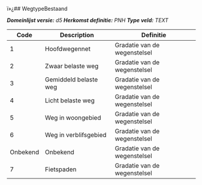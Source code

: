 ï»¿## WegtypeBestaand

*__Domeinlijst versie:__ d5*
*__Herkomst definitie:__ PNH*
*__Type veld:__ TEXT*

|__Code__ |__Description__ |__Definitie__	|
|	---	|	---	|   ---	| 
| 1 | Hoofdwegennet | Gradatie van de wegenstelsel |
| 2 | Zwaar belaste weg | Gradatie van de wegenstelsel |
| 3 | Gemiddeld belaste weg | Gradatie van de wegenstelsel |
| 4 | Licht belaste weg | Gradatie van de wegenstelsel |
| 5 | Weg in woongebied | Gradatie van de wegenstelsel |
| 6 | Weg in verblifsgebied | Gradatie van de wegenstelsel |
| Onbekend | Onbekend | Gradatie van de wegenstelsel |
| 7 | Fietspaden | Gradatie van de wegenstelsel |
